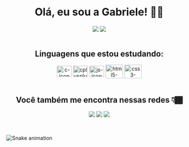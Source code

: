 <h1 align="center">Olá, eu sou a Gabriele! 👩🏾</h1> 

<div style="display: inline_block" align="center">
   <img align="center" src="https://github-readme-stats.vercel.app/api?username=gabrieleglvs&show_icons=true&theme=tokyonight"/>
   <img align="center" src="https://github-readme-stats.vercel.app/api/top-langs/?username=gabrieleglvs&layout=compact" />
</div>

<br>

<div style="display: inline_block" align="center">
  <h2 align="center">Linguagens que estou estudando:</h2>
 
  <img align="center" height="30" width="40" alt="c-icon" src="https://cdn.jsdelivr.net/gh/devicons/devicon/icons/c/c-plain.svg" />
  <img align="center" height="30" width="40" alt="cplusplus-icon"  src="https://cdn.jsdelivr.net/gh/devicons/devicon/icons/cplusplus/cplusplus-plain.svg" />
  <img align="center" height="30" width="40" alt="js-icon" src="https://cdn.jsdelivr.net/gh/devicons/devicon/icons/javascript/javascript-original.svg" />
  <img align="center" height="37" width="47" alt="html5-icon" src="https://cdn.jsdelivr.net/gh/devicons/devicon/icons/html5/html5-plain-wordmark.svg" />
  <img align="center" height="37" width="47" alt="css3-icon" src="https://cdn.jsdelivr.net/gh/devicons/devicon/icons/css3/css3-plain-wordmark.svg" />          
</div>

<br>

<div style="display: inline_block" align="center">
  <h2 align="center">Você também me encontra nessas redes 👇🏾</h2>
  
  <a href = "mailto: gabriele.g.contato@gmail.com"><img src="https://img.shields.io/badge/Gmail-D14836?style=for-the-badge&logo=gmail&logoColor=white"></a>
  <a href = "https://www.linkedin.com/in/gabrielegon%C3%A7alves/"><img src="https://img.shields.io/badge/LinkedIn-0077B5?style=for-the-badge&logo=linkedin&logoColor=white"></a>
  <a href = "https://www.instagram.com/gabriele.glvs/"><img src="https://img.shields.io/badge/Instagram-E4405F?style=for-the-badge&logo=instagram&logoColor=white"></a>
</div>

<br>

![Snake animation](https://github.com/gabrieleglvs/gabrieleglvs/blob/output/github-contribution-grid-snake.svg)
